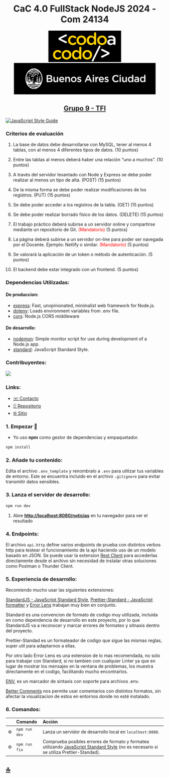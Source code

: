 <div id="top" align="center">
    <h1>CaC 4.0 FullStack NodeJS 2024 - Com 24134</h1>
    <img alt="bac logo" src="./readme/logo-CAC.png" height="100px" />
    <img alt="cac logo" src="./readme/bac.png" height="100px" />  
        <a href="https://grupo9.vercel.app/"><h2>Grupo 9 - TFI</h2></a>
</div>

[![JavaScript Style Guide](https://img.shields.io/badge/code_style-standard-brightgreen.svg)](https://standardjs.com)

### Criterios de evaluación

1. La base de datos debe desarrollarse con MySQL, tener al menos
   4 tablas, con al menos 4 diferentes tipos de datos. (10 puntos)

2. Entre las tablas al menos deberá haber una relación “uno a
   muchos”. (10 puntos)

3. A través del servidor levantado con Node y Express se debe poder
   realizar al menos un tipo de alta. (POST) (15 puntos)

4. De la misma forma se debe poder realizar modificaciones de los
   registros. (PUT) (15 puntos)

5. Se debe poder acceder a los registros de la tabla. (GET) (15 puntos)

6. Se debe poder realizar borrado físico de los datos. (DELETE) (15 puntos)

7. El trabajo práctico deberá subirse a un servidor online y
   compartirse mediante un repositorio de Git. <font color='red'>(Mandatorio)</font>
   (5 puntos)

8. La página deberá subirse a un servidor on-line para poder
   ser navegada por el Docente. Ejemplo: Netlify o similar.
   <font color='red'>(Mandatorio)</font>
   (5 puntos)

9. Se valorará la aplicación de un token o método de
   autenticación. (5 puntos)

10. El backend debe estar integrado con un frontend. (5 puntos)

### Dependencias Utilizadas:

#### De produccion:

- [express](https://favicon.io/): Fast, unopinionated, minimalist web framework for Node.js.
- [dotenv](https://favicon.io/): Loads environment variables from .env file.
- [cors](https://favicon.io/): Node.js CORS middleware

#### De desarrollo:

- [nodemon](https://favicon.io/): Simple monitor script for use during development of a Node.js app.
- [standard](https://favicon.io/): JavaScript Standard Style.

### Contribuyentes:

<a href="https://github.com/matipretz/grupo9api/graphs/contributors">
  <img src="https://contrib.rocks/image?repo=matipretz/grupo9api" />
</a>

### Links:

- [✉️ Contacto](mailto:mati.pretz+dev@googlemail.com?subject=[G9N])
- [🗄️ Repositorio](https://github.com/matipretz/grupo9api)
- [🌐 Sitio](https://grupo9.vercel.app/)

### 1. Empezar 🚀

- Yo uso **npm** como gestor de dependencias y empaquetador.

```bash
npm install
```

### 2. Añade tu contenido:

Edita el archivo `.env_template` y renombralo a `.env` para utilizar tus variables de entorno. Este se encuentra incluido en el archivo `.gitignore` para evitar transmitir datos sensibles.

### 3. Lanza el servidor de desarrollo:

```bash
npm run dev
```

1. Abre [**http://localhost:8080/noticias**](http://localhost:8080/noticias) en tu navegador para ver el resultado

### 4. Endpoints:

El archivo `api.http` define varios endpoints de prueba con distintos verbos http para testear el funcionamiento de la api haciendo uso de un modelo basado en JSON.
Se puede usar la extension [Rest Client](https://marketplace.visualstudio.com/items?itemName=humao.rest-client) para accederlas directamente desde el archivo sin necesidad de instalar otras soluciones como Postman o Thunder Client.

### 5. Experiencia de desarrollo:

Recomiendo mucho usar las siguientes extensiones:

[StandardJS - JavaScript Standard Style](https://marketplace.visualstudio.com/items?itemName=standard.vscode-standard), [Prettier-Standard - JavaScript formatter](https://marketplace.visualstudio.com/items?itemName=numso.prettier-standard-vscode) y [Error Lens](https://marketplace.visualstudio.com/items?itemName=usernamehw.errorlens) trabajan muy bien en conjunto.

Standard es una convencion de formato de codigo muy utilizada, incluida en como dependencia de desarrollo en este proyecto, por lo que StandardJS va a reconocer y marcar errores de formateo y sitnaxis dentro del proyecto.

Prettier-Standad es un formateador de codigo que sigue las mismas reglas, super util para adaptarnos a ellas.

Por otro lado Error Lens es una extension de lo mas recomendada, no solo para trabajar con Standard, si no tambien con cualquier Linter ya que en lugar de mostrar los mensajes en la ventana de problemas, los muestra directamente en el codigo, facilitando mucho encontrarlos.

[ENV](https://marketplace.visualstudio.com/items?itemName=IronGeek.vscode-env), es un marcador de sintaxis con soporte para archivos .env.

[Better Comments](hthttps://marketplace.visualstudio.com/items?itemName=aaron-bond.better-comments) nos permite usar comentarios con distintos formatos, sin afectar la visualizacion de estos en entornos donde no esté instalado.

### 6. Comandos:

|     | Comando       | Acción                                                                                                                                                            |
| :-- | :------------ | :---------------------------------------------------------------------------------------------------------------------------------------------------------------- |
| ⚙️  | `npm run dev` | Lanza un servidor de desarrollo local en `localhost:8080`.                                                                                                        |
| ⚙️  | `npm run fix` | Comprueba posibles errores de formato y formatea utilizando [JavaScript Standard Style](https://standardjs.com/) (no es necesario si se utiliza Prettier-Standad). |

## [🔝](#top)
